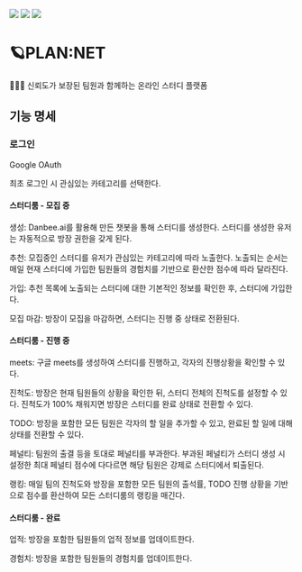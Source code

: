 <img src="https://img.shields.io/badge/Python-3766AB?style=flat-square&logo=Python&logoColor=white"/></a>
<img src="https://img.shields.io/badge/Flask-000000?style=flat-square&logo=Flask"/></a>
<img src="https://img.shields.io/badge/Apache_Cassandra-1287B1?style=flat-square&logo=Apache%20Cassandra&logoColor=white"/></a>



# 🪐PLAN:NET

👩‍👧‍👧 신뢰도가 보장된 팀원과 함께하는 온라인 스터디 플랫폼



## 기능 명세

### 로그인

Google OAuth

최초 로그인 시 관심있는 카테고리를 선택한다.



#### 스터디룸 - 모집 중

생성: Danbee.ai를 활용해 만든 챗봇을 통해 스터디를 생성한다. 스터디를 생성한 유저는 자동적으로 방장 권한을 갖게 된다.

추천: 모집중인 스터디를 유저가 관심있는 카테고리에 따라 노출한다. 노출되는 순서는 매일 현재 스터디에 가입한 팀원들의 경험치를 기반으로 환산한 점수에 따라 달라진다.

가입: 추천 목록에 노출되는 스터디에 대한 기본적인 정보를 확인한 후, 스터디에 가입한다.

모집 마감: 방장이 모집을 마감하면, 스터디는 진행 중 상태로 전환된다.



#### 스터디룸 - 진행 중

meets: 구글 meets를 생성하여 스터디를 진행하고, 각자의 진행상황을 확인할 수 있다.

진척도: 방장은 현재 팀원들의 상황을 확인한 뒤, 스터디 전체의 진척도를 설정할 수 있다. 진척도가 100% 채워지면 방장은 스터디를 완료 상태로 전환할 수 있다.

TODO: 방장을 포함한 모든 팀원은 각자의 할 일을 추가할 수 있고, 완료된 할 일에 대해 상태를 전환할 수 있다.

페널티: 팀원의 출결 등을 토대로 페널티를 부과한다. 부과된 페널티가 스터디 생성 시 설정한 최대 페널티 점수에 다다르면 해당 팀원은 강제로 스터디에서 퇴출된다.

랭킹: 매일 팀의 진척도와 방장을 포함한 모든 팀원의 출석률, TODO 진행 상황을 기반으로 점수를 환산하여 모든 스터디룸의 랭킹을 매긴다.



#### 스터디룸 - 완료

업적: 방장을 포함한 팀원들의 업적 정보를 업데이트한다.

경험치: 방장을 포함한 팀원들의 경험치를 업데이트한다.